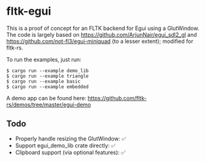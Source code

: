 # fltk-egui

This is a proof of concept for an FLTK backend for Egui using a GlutWindow. The code is largely based on https://github.com/ArjunNair/egui_sdl2_gl and https://github.com/not-fl3/egui-miniquad (to a lesser extent); modified for fltk-rs.

To run the examples, just run:
```
$ cargo run --example demo_lib
$ cargo run --example triangle
$ cargo run --example basic
$ cargo run --example embedded
```

A demo app can be found here:
https://github.com/fltk-rs/demos/tree/master/egui-demo

## Todo
- Properly handle resizing the GlutWindow: ✅
- Support egui_demo_lib crate directly: ✅
- Clipboard support (via optional features): ✅
